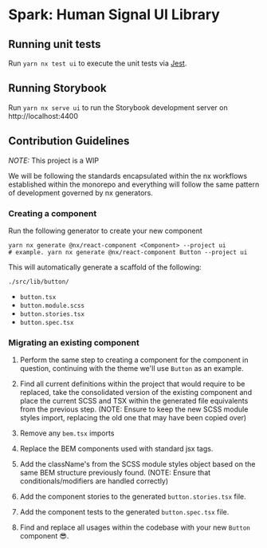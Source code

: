 # Spark: Human Signal UI Library

## Running unit tests

Run `yarn nx test ui` to execute the unit tests via [Jest](https://jestjs.io).

## Running Storybook

Run `yarn nx serve ui` to run the Storybook development server on http://localhost:4400

## Contribution Guidelines

*NOTE:* This project is a WIP

We will be following the standards encapsulated within the nx workflows established within the monorepo and everything will follow the same pattern of development governed by nx generators.

### Creating a component

Run the following generator to create your new component

```shell
yarn nx generate @nx/react-component <Component> --project ui
# example. yarn nx generate @nx/react-component Button --project ui
```

This will automatically generate a scaffold of the following:

`./src/lib/button/`
- `button.tsx`
- `button.module.scss`
- `button.stories.tsx`
- `button.spec.tsx`

### Migrating an existing component

1. Perform the same step to creating a component for the component in question, continuing with the theme we'll use `Button` as an example.

2. Find all current definitions within the project that would require to be replaced, take the consolidated version of the existing component and place the current SCSS and TSX within the generated file equivalents from the previous step. (NOTE: Ensure to keep the new SCSS module styles import, replacing the old one that may have been copied over)

3. Remove any `bem.tsx` imports

4. Replace the BEM components used with standard jsx tags.

5. Add the className's from the SCSS module styles object based on the same BEM structure previously found. (NOTE: Ensure that conditionals/modifiers are handled correctly)

6. Add the component stories to the generated `button.stories.tsx` file.

7. Add the component tests to the generated `button.spec.tsx` file.

8. Find and replace all usages within the codebase with your new `Button` component 😎.
